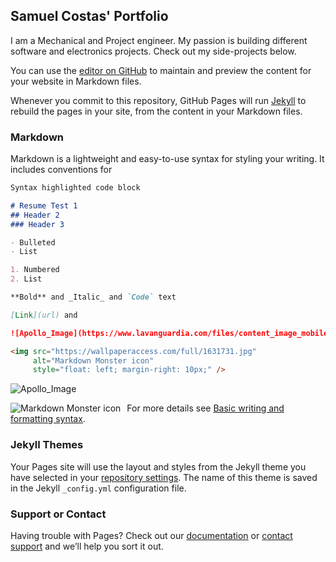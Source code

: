 ## Samuel Costas' Portfolio

I am a Mechanical and Project engineer. My passion is building different software and electronics projects.
Check out my side-projects below.

You can use the [editor on GitHub](https://github.com/scostas54/scostas54.github.io/edit/main/index.md) to maintain and preview the content for your website in Markdown files.

Whenever you commit to this repository, GitHub Pages will run [Jekyll](https://jekyllrb.com/) to rebuild the pages in your site, from the content in your Markdown files.

### Markdown

Markdown is a lightweight and easy-to-use syntax for styling your writing. It includes conventions for

```markdown
Syntax highlighted code block

# Resume Test 1
## Header 2
### Header 3

- Bulleted
- List

1. Numbered
2. List

**Bold** and _Italic_ and `Code` text

[Link](url) and 

![Apollo_Image](https://www.lavanguardia.com/files/content_image_mobile_filter/uploads/2019/07/09/5fa52d24adc0d.jpeg)

<img src="https://wallpaperaccess.com/full/1631731.jpg"
     alt="Markdown Monster icon"
     style="float: left; margin-right: 10px;" />
```

![Apollo_Image](https://www.lavanguardia.com/files/content_image_mobile_filter/uploads/2019/07/09/5fa52d24adc0d.jpeg)

<img src="https://wallpaperaccess.com/full/1631731.jpg"
     alt="Markdown Monster icon"
     style="float: left; margin-right: 10px;" />

For more details see [Basic writing and formatting syntax](https://docs.github.com/en/github/writing-on-github/getting-started-with-writing-and-formatting-on-github/basic-writing-and-formatting-syntax).

### Jekyll Themes

Your Pages site will use the layout and styles from the Jekyll theme you have selected in your [repository settings](https://github.com/scostas54/scostas54.github.io/settings/pages). The name of this theme is saved in the Jekyll `_config.yml` configuration file.

### Support or Contact

Having trouble with Pages? Check out our [documentation](https://docs.github.com/categories/github-pages-basics/) or [contact support](https://support.github.com/contact) and we’ll help you sort it out.
